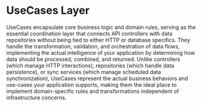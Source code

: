 # UseCases Layer

UseCases encapsulate core business logic and domain rules, serving as the essential coordination layer that connects API controllers with data repositories without being tied to either HTTP or database specifics. They handle the transformation, validation, and orchestration of data flows, implementing the actual intelligence of your application by determining how data should be processed, combined, and returned. Unlike controllers (which manage HTTP interactions), repositories (which handle data persistence), or sync services (which manage scheduled data synchronization), UseCases represent the actual business behaviors and use-cases your application supports, making them the ideal place to implement domain-specific rules and transformations independent of infrastructure concerns.